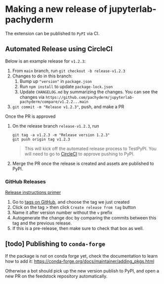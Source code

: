 # Making a new release of jupyterlab-pachyderm

The extension can be published to `PyPI` via CI.

## Automated Release using CircleCI

Below is an example release for `v1.2.3`:

1. From `main` branch, run `git checkout -b release-v1.2.3`
1. Changes to do in this branch:
    1. Bump up `"version"` in `package.json`
    1. Run `npm install` to update `package-lock.json`
    1. Update `CHANGELOG.md` by summarizing the changes. You can see the changes via `https://github.com/pachyderm/jupyterlab-pachyderm/compare/v1.2.2...main`
1. `git commit -m "Release v1.2.3"`, push, and make a PR

Once the PR is approved
1. On the release branch `release-v1.2.3`, run
    ```
    git tag -a v1.2.3 -m "Release version 1.2.3"
    git push origin tag v1.2.3
    ```
    > This will kick off the automated release process to TestPyPI. You will need to go to [CircleCI](https://app.circleci.com/pipelines/github/pachyderm/jupyterlab-pachyderm) to approve pushing to PyPI.

1. Merge the PR once the release is created and assets are published to PyPI.

### GitHub Releases

[Release instructions primer](https://docs.github.com/en/repositories/releasing-projects-on-github/managing-releases-in-a-repository)

1. Go to [tags on GitHub](https://github.com/pachyderm/jupyterlab-pachyderm/tags), and choose the tag we just created
1. Click on the tag > then click `Create release from tag` button
1. Name it after version number without the `v` prefix
1. Autogenerate the change doc by comparing the commits between this tag and the previous release.
1. If this is a pre-release, then make sure to check that box as well.

## [todo] Publishing to `conda-forge`

If the package is not on conda forge yet, check the documentation to learn how to add it: https://conda-forge.org/docs/maintainer/adding_pkgs.html

Otherwise a bot should pick up the new version publish to PyPI, and open a new PR on the feedstock repository automatically.
